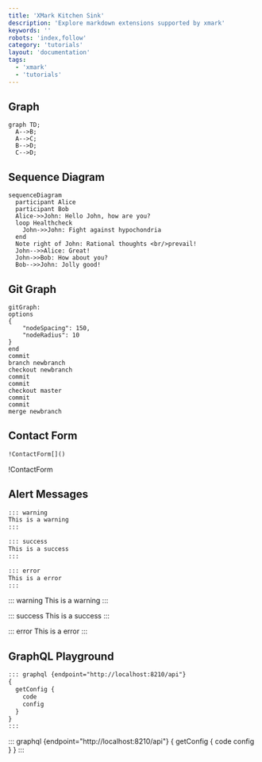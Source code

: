 ```yaml
---
title: 'XMark Kitchen Sink'
description: 'Explore markdown extensions supported by xmark'
keywords: ''
robots: 'index,follow'
category: 'tutorials'
layout: 'documentation'
tags:
  - 'xmark'
  - 'tutorials'
---
```


## Graph

```graph
graph TD;
  A-->B;
  A-->C;
  B-->D;
  C-->D;
```

## Sequence Diagram

```graph
sequenceDiagram
  participant Alice
  participant Bob
  Alice->>John: Hello John, how are you?
  loop Healthcheck
    John->>John: Fight against hypochondria
  end
  Note right of John: Rational thoughts <br/>prevail!
  John-->>Alice: Great!
  John->>Bob: How about you?
  Bob-->>John: Jolly good!
```

## Git Graph

```graph
gitGraph:
options
{
    "nodeSpacing": 150,
    "nodeRadius": 10
}
end
commit
branch newbranch
checkout newbranch
commit
commit
checkout master
commit
commit
merge newbranch
```

## Contact Form

```markdown
!ContactForm[]()
```

!ContactForm[]()

## Alert Messages

```markdown
::: warning
This is a warning
:::

::: success
This is a success
:::

::: error
This is a error
:::
```

::: warning
This is a warning
:::

::: success
This is a success
:::

::: error
This is a error
:::

## GraphQL Playground

```markdown
::: graphql {endpoint="http://localhost:8210/api"}
{
  getConfig {
    code
    config
  }
}
:::
```

::: graphql {endpoint="http://localhost:8210/api"}
{
  getConfig {
    code
    config
  }
}
:::
